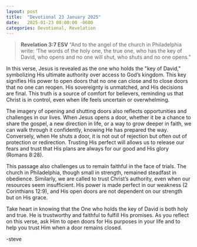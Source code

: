 ```yaml
---
layout: post
title:  "Devotional 23 January 2025"
date:   2025-01-23 08:00:00 -0600
categories: Devotional, Revelation
---
```


>**Revelation 3:7 ESV**
>“And to the angel of the church in Philadelphia write: ‘The words of the holy one, the true one, who has the key of David, who opens and no one will shut, who shuts and no one opens."

In this verse, Jesus is revealed as the one who holds the "key of David," symbolizing His ultimate authority over access to God’s kingdom. This key signifies His power to open doors that no one can close and to close doors that no one can reopen. His sovereignty is unmatched, and His decisions are final. This truth is a source of comfort for believers, reminding us that Christ is in control, even when life feels uncertain or overwhelming.

The imagery of opening and shutting doors also reflects opportunities and challenges in our lives. When Jesus opens a door, whether it be a chance to share the gospel, a new direction in life, or a way to grow deeper in faith, we can walk through it confidently, knowing He has prepared the way. Conversely, when He shuts a door, it is not out of rejection but often out of protection or redirection. Trusting His perfect will allows us to release our fears and trust that His plans are always for our good and His glory (Romans 8:28).

This passage also challenges us to remain faithful in the face of trials. The church in Philadelphia, though small in strength, remained steadfast in obedience. Similarly, we are called to trust Christ’s authority, even when our resources seem insufficient. His power is made perfect in our weakness (2 Corinthians 12:9), and His open doors are not dependent on our strength but on His grace.

Take heart in knowing that the One who holds the key of David is both holy and true. He is trustworthy and faithful to fulfill His promises. As you reflect on this verse, ask Him to open doors for His purposes in your life and to help you trust Him when a door remains closed.

-steve


<script src="https://www.biblegateway.com/public/link-to-us/tooltips/bglinks.js" type="text/javascript"></script>
<script type="text/javascript">
BGLinks.version = "ESV";
BGLinks.linkVerses();
</script>